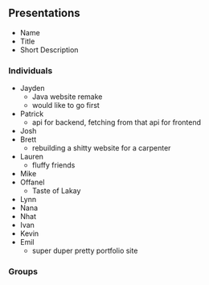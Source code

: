 ## Presentations
- Name
- Title
- Short Description

### Individuals
- Jayden
  - Java website remake
  - would like to go first
- Patrick
  - api for backend, fetching from that api for frontend
- Josh
- Brett
  - rebuilding a shitty website for a carpenter
- Lauren
  - fluffy friends
- Mike
- Offanel
  - Taste of Lakay
- Lynn
- Nana
- Nhat
- Ivan
- Kevin
- Emil
  - super duper pretty portfolio site

### Groups
